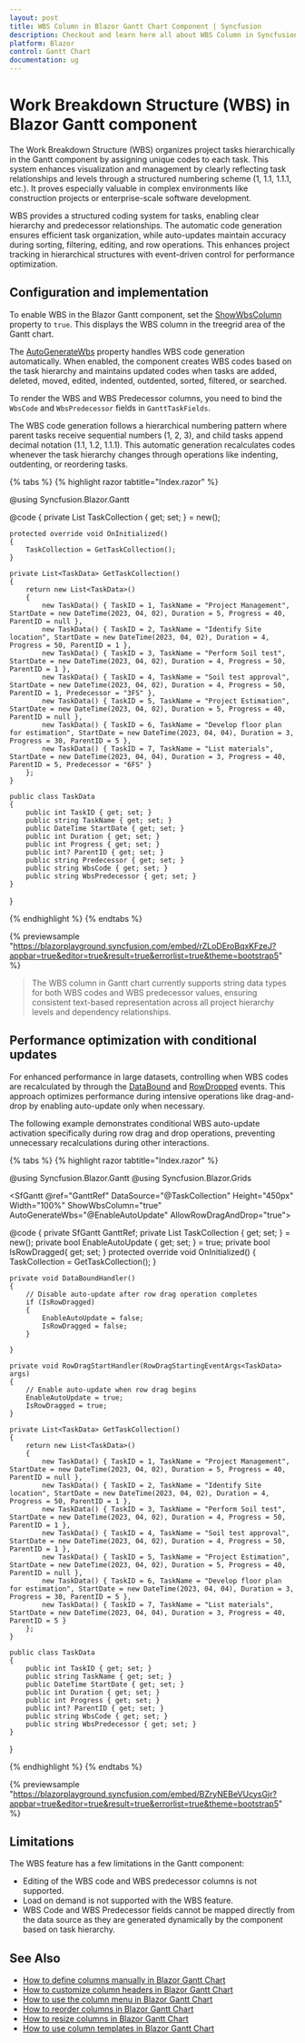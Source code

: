 ```yaml
---
layout: post
title: WBS Column in Blazor Gantt Chart Component | Syncfusion
description: Checkout and learn here all about WBS Column in Syncfusion Blazor Gantt Chart component and much more details.
platform: Blazor
control: Gantt Chart
documentation: ug
---
```


# Work Breakdown Structure (WBS) in Blazor Gantt component

The Work Breakdown Structure (WBS) organizes project tasks hierarchically in the Gantt component by assigning unique codes to each task. This system enhances visualization and management by clearly reflecting task relationships and levels through a structured numbering scheme (1, 1.1, 1.1.1, etc.). It proves especially valuable in complex environments like construction projects or enterprise-scale software development.

WBS provides a structured coding system for tasks, enabling clear hierarchy and predecessor relationships. The automatic code generation ensures efficient task organization, while auto-updates maintain accuracy during sorting, filtering, editing, and row operations. This enhances project tracking in hierarchical structures with event-driven control for performance optimization.

## Configuration and implementation

To enable WBS in the Blazor Gantt component, set the [ShowWbsColumn](https://help.syncfusion.com/cr/blazor/Syncfusion.Blazor.Gantt.SfGantt-1.html#Syncfusion_Blazor_Gantt_SfGantt_1_ShowWbsColumn) property to `true`. This displays the WBS column in the treegrid area of the Gantt chart. 

The [AutoGenerateWbs](https://help.syncfusion.com/cr/blazor/Syncfusion.Blazor.Gantt.SfGantt-1.html#Syncfusion_Blazor_Gantt_SfGantt_1_AutoGenerateWbs) property handles WBS code generation automatically. When enabled, the component creates WBS codes based on the task hierarchy and maintains updated codes when tasks are added, deleted, moved, edited, indented, outdented, sorted, filtered, or searched.

To render the WBS and WBS Predecessor columns, you need to bind the `WbsCode` and `WbsPredecessor` fields in `GanttTaskFields`.

The WBS code generation follows a hierarchical numbering pattern where parent tasks receive sequential numbers (1, 2, 3), and child tasks append decimal notation (1.1, 1.2, 1.1.1). This automatic generation recalculates codes whenever the task hierarchy changes through operations like indenting, outdenting, or reordering tasks.

{% tabs %}
{% highlight razor tabtitle="Index.razor" %}

@using Syncfusion.Blazor.Gantt

<SfGantt DataSource="@TaskCollection" 
         Height="450px" 
         Width="100%" 
         ShowWbsColumn="true"
         AutoGenerateWbs="true">
    <GanttTaskFields Id="TaskID" 
                     Name="TaskName" 
                     StartDate="StartDate" 
                     Duration="Duration" 
                     Progress="Progress" 
                     ParentID="ParentID"
                     Dependency="Predecessor"
                     WbsCode="WbsCode"
                     WbsPredecessor="WbsPredecessor">
    </GanttTaskFields>
    <GanttColumns>
        <GanttColumn Field="WbsCode" HeaderText="WBS" Width="100"></GanttColumn>
        <GanttColumn Field="TaskID" HeaderText="Task ID" Width="80"></GanttColumn>
        <GanttColumn Field="TaskName" HeaderText="Task Name" Width="250"></GanttColumn>
        <GanttColumn Field="StartDate" HeaderText="Start Date" Width="150"></GanttColumn>
        <GanttColumn Field="Duration" HeaderText="Duration" Width="100"></GanttColumn>
        <GanttColumn Field="Progress" HeaderText="Progress" Width="100"></GanttColumn>
        <GanttColumn Field="WbsPredecessor" HeaderText="WBS Predecessor" Width="150"></GanttColumn>
    </GanttColumns>
</SfGantt>

@code {
    private List<TaskData> TaskCollection { get; set; } = new();

    protected override void OnInitialized()
    {
        TaskCollection = GetTaskCollection();
    }

    private List<TaskData> GetTaskCollection()
    {
        return new List<TaskData>()
        {
            new TaskData() { TaskID = 1, TaskName = "Project Management", StartDate = new DateTime(2023, 04, 02), Duration = 5, Progress = 40, ParentID = null },
            new TaskData() { TaskID = 2, TaskName = "Identify Site location", StartDate = new DateTime(2023, 04, 02), Duration = 4, Progress = 50, ParentID = 1 },
            new TaskData() { TaskID = 3, TaskName = "Perform Soil test", StartDate = new DateTime(2023, 04, 02), Duration = 4, Progress = 50, ParentID = 1 },
            new TaskData() { TaskID = 4, TaskName = "Soil test approval", StartDate = new DateTime(2023, 04, 02), Duration = 4, Progress = 50, ParentID = 1, Predecessor = "3FS" },
            new TaskData() { TaskID = 5, TaskName = "Project Estimation", StartDate = new DateTime(2023, 04, 02), Duration = 5, Progress = 40, ParentID = null },
            new TaskData() { TaskID = 6, TaskName = "Develop floor plan for estimation", StartDate = new DateTime(2023, 04, 04), Duration = 3, Progress = 30, ParentID = 5 },
            new TaskData() { TaskID = 7, TaskName = "List materials", StartDate = new DateTime(2023, 04, 04), Duration = 3, Progress = 40, ParentID = 5, Predecessor = "6FS" }
        };
    }

    public class TaskData
    {
        public int TaskID { get; set; }
        public string TaskName { get; set; }
        public DateTime StartDate { get; set; }
        public int Duration { get; set; }
        public int Progress { get; set; }
        public int? ParentID { get; set; }
        public string Predecessor { get; set; }
        public string WbsCode { get; set; }
        public string WbsPredecessor { get; set; }
    }
}

{% endhighlight %}
{% endtabs %}

{% previewsample "https://blazorplayground.syncfusion.com/embed/rZLoDEroBqxKFzeJ?appbar=true&editor=true&result=true&errorlist=true&theme=bootstrap5" %}

> The WBS column in Gantt chart currently supports string data types for both WBS codes and WBS predecessor values, ensuring consistent text-based representation across all project hierarchy levels and dependency relationships.

## Performance optimization with conditional updates

For enhanced performance in large datasets, controlling when WBS codes are recalculated by through the [DataBound](https://blazor.syncfusion.com/documentation/gantt-chart/events#databound) and [RowDropped](https://blazor.syncfusion.com/documentation/gantt-chart/events#rowdropped) events. This approach optimizes performance during intensive operations like drag-and-drop by enabling auto-update only when necessary.

The following example demonstrates conditional WBS auto-update activation specifically during row drag and drop operations, preventing unnecessary recalculations during other interactions.

{% tabs %}
{% highlight razor tabtitle="Index.razor" %}

@using Syncfusion.Blazor.Gantt
@using Syncfusion.Blazor.Grids

<SfGantt @ref="GanttRef"
         DataSource="@TaskCollection"
         Height="450px"
         Width="100%"
         ShowWbsColumn="true"
         AutoGenerateWbs="@EnableAutoUpdate"
         AllowRowDragAndDrop="true">
    <GanttTaskFields Id="TaskID"
                     Name="TaskName"
                     StartDate="StartDate"
                     Duration="Duration"
                     Progress="Progress"
                     ParentID="ParentID"
                     WbsCode="WbsCode"
                     WbsPredecessor="WbsPredecessor">
    </GanttTaskFields>
    <GanttColumns>
        <GanttColumn Field="WbsCode" HeaderText="WBS" Width="100"></GanttColumn>
        <GanttColumn Field="TaskID" HeaderText="Task ID" Width="80"></GanttColumn>
        <GanttColumn Field="TaskName" HeaderText="Task Name" Width="250"></GanttColumn>
        <GanttColumn Field="StartDate" HeaderText="Start Date" Width="150"></GanttColumn>
        <GanttColumn Field="Duration" HeaderText="Duration" Width="100"></GanttColumn>
        <GanttColumn Field="Progress" HeaderText="Progress" Width="100"></GanttColumn>
        <GanttColumn Field="WbsPredecessor" HeaderText="WBS Predecessor" Width="150"></GanttColumn>
    </GanttColumns>
    <GanttEvents DataBound="DataBoundHandler" RowDragStarting="RowDragStartHandler"
                 TValue="TaskData">
    </GanttEvents>
</SfGantt>

@code {
    private SfGantt<TaskData> GanttRef;
    private List<TaskData> TaskCollection { get; set; } = new();
    private bool EnableAutoUpdate { get; set; } = true;
    private bool IsRowDragged{ get; set; }
    protected override void OnInitialized()
    {
        TaskCollection = GetTaskCollection();
    }

    private void DataBoundHandler()
    {
        // Disable auto-update after row drag operation completes
        if (IsRowDragged)
        {
            EnableAutoUpdate = false;
            IsRowDragged = false;
        }

    }

    private void RowDragStartHandler(RowDragStartingEventArgs<TaskData> args)
    {
        // Enable auto-update when row drag begins
        EnableAutoUpdate = true;
        IsRowDragged = true;
    }

    private List<TaskData> GetTaskCollection()
    {
        return new List<TaskData>()
        {
            new TaskData() { TaskID = 1, TaskName = "Project Management", StartDate = new DateTime(2023, 04, 02), Duration = 5, Progress = 40, ParentID = null },
            new TaskData() { TaskID = 2, TaskName = "Identify Site location", StartDate = new DateTime(2023, 04, 02), Duration = 4, Progress = 50, ParentID = 1 },
            new TaskData() { TaskID = 3, TaskName = "Perform Soil test", StartDate = new DateTime(2023, 04, 02), Duration = 4, Progress = 50, ParentID = 1 },
            new TaskData() { TaskID = 4, TaskName = "Soil test approval", StartDate = new DateTime(2023, 04, 02), Duration = 4, Progress = 50, ParentID = 1 },
            new TaskData() { TaskID = 5, TaskName = "Project Estimation", StartDate = new DateTime(2023, 04, 02), Duration = 5, Progress = 40, ParentID = null },
            new TaskData() { TaskID = 6, TaskName = "Develop floor plan for estimation", StartDate = new DateTime(2023, 04, 04), Duration = 3, Progress = 30, ParentID = 5 },
            new TaskData() { TaskID = 7, TaskName = "List materials", StartDate = new DateTime(2023, 04, 04), Duration = 3, Progress = 40, ParentID = 5 }
        };
    }

    public class TaskData
    {
        public int TaskID { get; set; }
        public string TaskName { get; set; }
        public DateTime StartDate { get; set; }
        public int Duration { get; set; }
        public int Progress { get; set; }
        public int? ParentID { get; set; }
        public string WbsCode { get; set; }
        public string WbsPredecessor { get; set; }
    }
}

{% endhighlight %}
{% endtabs %}

{% previewsample "https://blazorplayground.syncfusion.com/embed/BZryNEBeVUcysGjr?appbar=true&editor=true&result=true&errorlist=true&theme=bootstrap5" %}

## Limitations

The WBS feature has a few limitations in the Gantt component:

* Editing of the WBS code and WBS predecessor columns is not supported.
* Load on demand is not supported with the WBS feature.
* WBS Code and WBS Predecessor fields cannot be mapped directly from the data source as they are generated dynamically by the component based on task hierarchy.

## See Also
- [How to define columns manually in Blazor Gantt Chart](https://ej2.syncfusion.com/blazor/documentation/gantt-chart/columns/column)
- [How to customize column headers in Blazor Gantt Chart](https://ej2.syncfusion.com/blazor/documentation/gantt-chart/columns/column-headers)
- [How to use the column menu in Blazor Gantt Chart](https://ej2.syncfusion.com/blazor/documentation/gantt-chart/columns/column-menu)
- [How to reorder columns in Blazor Gantt Chart](https://ej2.syncfusion.com/blazor/documentation/gantt-chart/columns/column-reorder)
- [How to resize columns in Blazor Gantt Chart](https://ej2.syncfusion.com/blazor/documentation/gantt-chart/columns/column-resizing)
- [How to use column templates in Blazor Gantt Chart](https://ej2.syncfusion.com/blazor/documentation/gantt-chart/columns/column-template)